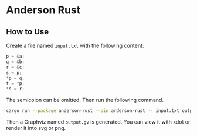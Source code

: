 # Anderson Rust

## How to Use

Create a file named `input.txt` with the following content:

```c
p = &a;
q = &b;
r = &c;
s = p;
*p = q;
t = *p;
*s = r;
``` 

The semicolon can be omitted. Then run the following command.

```bash
cargo run --package anderson-rust --bin anderson-rust -- input.txt output.gv
```

Then a Graphviz named `output.gv` is generated. You can view it with xdot or
render it into svg or png.
